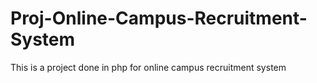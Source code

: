 # Proj-Online-Campus-Recruitment-System
This is  a project done in  php for online campus  recruitment  system
